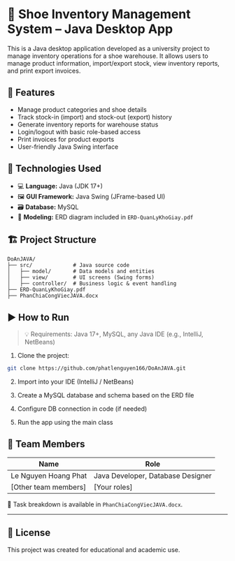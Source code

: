 # 👟 Shoe Inventory Management System – Java Desktop App

This is a Java desktop application developed as a university project to manage inventory operations for a shoe warehouse. It allows users to manage product information, import/export stock, view inventory reports, and print export invoices.

## 🚀 Features

- Manage product categories and shoe details
- Track stock-in (import) and stock-out (export) history
- Generate inventory reports for warehouse status
- Login/logout with basic role-based access
- Print invoices for product exports
- User-friendly Java Swing interface

## 🧰 Technologies Used

- 💻 **Language:** Java (JDK 17+)
- 🖼️ **GUI Framework:** Java Swing (JFrame-based UI)
- 🗃️ **Database:** MySQL
- 🧩 **Modeling:** ERD diagram included in `ERD-QuanLyKhoGiay.pdf`

## 🏗️ Project Structure

```
DoAnJAVA/
├── src/             # Java source code
│   ├── model/       # Data models and entities
│   ├── view/        # UI screens (Swing forms)
│   ├── controller/  # Business logic & event handling
├── ERD-QuanLyKhoGiay.pdf
├── PhanChiaCongViecJAVA.docx
```

## ▶️ How to Run

> 💡 Requirements: Java 17+, MySQL, any Java IDE (e.g., IntelliJ, NetBeans)

1. Clone the project:
```bash
git clone https://github.com/phatlenguyen166/DoAnJAVA.git
```

2. Import into your IDE (IntelliJ / NetBeans)

3. Create a MySQL database and schema based on the ERD file

4. Configure DB connection in code (if needed)

5. Run the app using the main class

## 👥 Team Members

| Name | Role |
|------|------|
| Le Nguyen Hoang Phat | Java Developer, Database Designer |
| [Other team members] | [Your roles] |

📄 Task breakdown is available in `PhanChiaCongViecJAVA.docx`.

---

## 📄 License

This project was created for educational and academic use.
